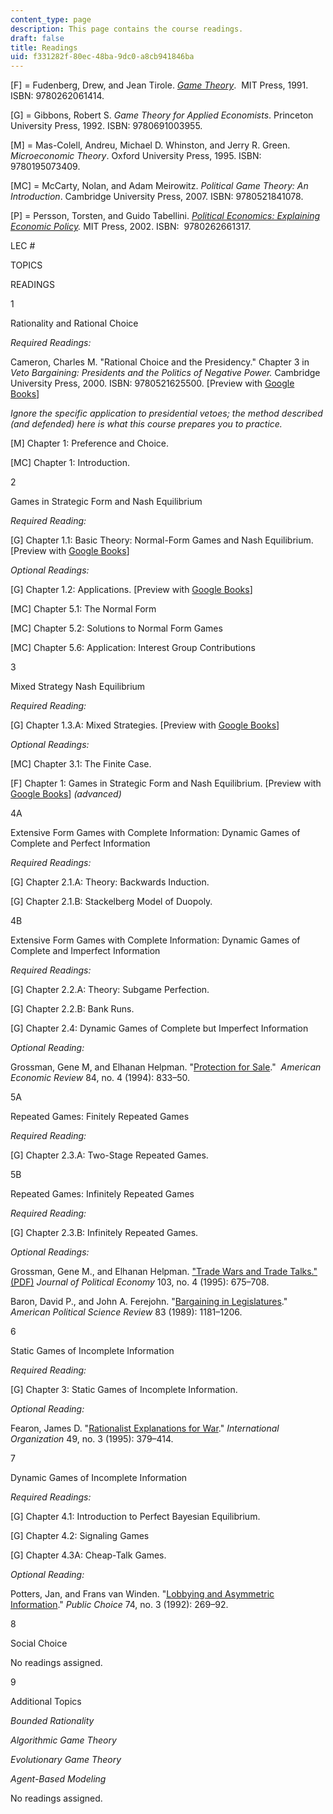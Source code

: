 ```yaml
---
content_type: page
description: This page contains the course readings.
draft: false
title: Readings
uid: f331282f-80ec-48ba-9dc0-a8cb941846ba
---
```

\[F\] = Fudenberg, Drew, and Jean Tirole. [*Game Theory*](https://mitpress.mit.edu/books/game-theory).  MIT Press, 1991. ISBN: ‎9780262061414. 

\[G\] = Gibbons, Robert S. *Game Theory for Applied Economists*. Princeton University Press, 1992. ISBN: ‎9780691003955. 

\[M\] = Mas-Colell, Andreu, Michael D. Whinston, and Jerry R. Green. *Microeconomic Theory*. Oxford University Press, 1995. ISBN: ‎9780195073409. 

\[MC\] = McCarty, Nolan, and Adam Meirowitz. *Political Game Theory: An Introduction*. Cambridge University Press, 2007. ISBN: ‎9780521841078. 

\[P\] = Persson, Torsten, and Guido Tabellini. [*Political Economics: Explaining Economic Policy*](https://mitpress.mit.edu/books/political-economics)*.* MIT Press, 2002. ISBN: ‎ 9780262661317. 

LEC #

TOPICS

READINGS

1

Rationality and Rational Choice

*Required Readings:*

Cameron, Charles M. "Rational Choice and the Presidency." Chapter 3 in *Veto Bargaining: Presidents and the Politics of Negative Power.* Cambridge University Press, 2000. ISBN: 9780521625500. \[Preview with [Google Books](https://www.google.com/books/edition/Veto_Bargaining/ZlCrBdHD4owC?hl=en&gbpv=1)\]

*Ignore the specific application to presidential vetoes; the method described (and defended) here is what this course prepares you to practice.*

\[M\] Chapter 1: Preference and Choice.

\[MC\] Chapter 1: Introduction. 

2

Games in Strategic Form and Nash Equilibrium

*Required Reading:*

\[G\] Chapter 1.1: Basic Theory: Normal-Form Games and Nash Equilibrium. \[Preview with [Google Books](https://www.google.com/books/edition/Game_Theory_for_Applied_Economists/8ygxf2WunAIC?hl=en&gbpv=1)\]

*Optional Readings:*

\[G\] Chapter 1.2: Applications. \[Preview with [Google Books](https://www.google.com/books/edition/Game_Theory_for_Applied_Economists/8ygxf2WunAIC?hl=en&gbpv=1)\]

\[MC\] Chapter 5.1: The Normal Form 

\[MC\] Chapter 5.2: Solutions to Normal Form Games 

\[MC\] Chapter 5.6: Application: Interest Group Contributions 

3

Mixed Strategy Nash Equilibrium

*Required Reading:*

\[G\] Chapter 1.3.A: Mixed Strategies. \[Preview with [Google Books](https://www.google.com/books/edition/Game_Theory_for_Applied_Economists/8ygxf2WunAIC?hl=en&gbpv=1)\]

*Optional Readings:*

\[MC\] Chapter 3.1: The Finite Case. 

\[F\] Chapter 1: Games in Strategic Form and Nash Equilibrium. \[Preview with [Google Books](https://www.google.com/books/edition/Game_Theory/3KnuDwAAQBAJ?hl=en&gbpv=1)\] *(advanced)*

4A

Extensive Form Games with Complete Information: Dynamic Games of Complete and Perfect Information

*Required Readings:*

\[G\] Chapter 2.1.A: Theory: Backwards Induction. 

\[G\] Chapter 2.1.B: Stackelberg Model of Duopoly. 

4B

Extensive Form Games with Complete Information: Dynamic Games of Complete and Imperfect Information

*Required Readings:*

\[G\] Chapter 2.2.A: Theory: Subgame Perfection. 

\[G\] Chapter 2.2.B: Bank Runs. 

\[G\] Chapter 2.4: Dynamic Games of Complete but Imperfect Information

*Optional Reading:*

Grossman, Gene M, and Elhanan Helpman. "[Protection for Sale](https://www.jstor.org/stable/2118033?seq=1)."  *American Economic Review* 84, no. 4 (1994): 833–50.

5A

Repeated Games: Finitely Repeated Games

*Required Reading:*

\[G\] Chapter 2.3.A: Two-Stage Repeated Games. 

5B

Repeated Games: Infinitely Repeated Games

*Required Reading:*

\[G\] Chapter 2.3.B: Infinitely Repeated Games. 

*Optional Readings:*

Grossman, Gene M., and Elhanan Helpman. ["Trade Wars and Trade Talks." (PDF)](https://dash.harvard.edu/bitstream/handle/1/3450062/Helpman_TradeWars.pdf) *Journal of Political Economy* 103, no. 4 (1995): 675–708.

Baron, David P., and John A. Ferejohn. "[Bargaining in Legislatures](https://www.jstor.org/stable/1961664?seq=1)." *American Political Science Review* 83 (1989): 1181–1206.

6

Static Games of Incomplete Information

*Required Reading:*

\[G\] Chapter 3: Static Games of Incomplete Information.

*Optional Reading:*

Fearon, James D. "[Rationalist Explanations for War](https://www.jstor.org/stable/2706903?seq=1)." *International Organization* 49, no. 3 (1995): 379–414.

7

Dynamic Games of Incomplete Information

*Required Readings:*

\[G\] Chapter 4.1: Introduction to Perfect Bayesian Equilibrium.

\[G\] Chapter 4.2: Signaling Games

\[G\] Chapter 4.3A: Cheap-Talk Games.

*Optional Reading:*

Potters, Jan, and Frans van Winden. "[Lobbying and Asymmetric Information](https://www.jstor.org/stable/30025608?seq=1)." *Public Choice* 74, no. 3 (1992): 269–92.

8

Social Choice

No readings assigned.

9

Additional Topics

*Bounded Rationality*

*Algorithmic Game Theory*

*Evolutionary Game Theory*

*Agent-Based Modeling*

No readings assigned.